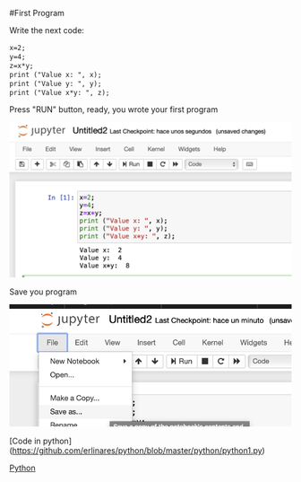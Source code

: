 #First Program

Write the next code:

```
x=2;  
y=4;
z=x*y;
print ("Value x: ", x);
print ("Value y: ", y);
print ("Value x*y: ", z);
```

Press "RUN" button, ready, you wrote your first program 

 ![Image description](https://github.com/erlinares/python/blob/master/python/images/python_first_1.png)

Save you program

 ![Image description](https://github.com/erlinares/python/blob/master/python/images/python_first_2.png)


[Code in python] (https://github.com/erlinares/python/blob/master/python/python1.py)

[Python](https://github.com/erlinares/python)
